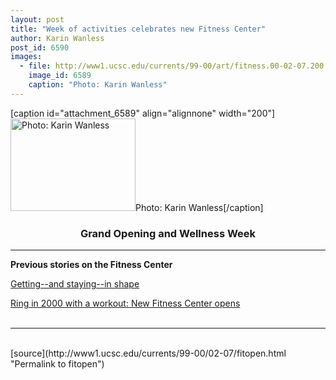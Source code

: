 ```yaml
---
layout: post
title: "Week of activities celebrates new Fitness Center"
author: Karin Wanless
post_id: 6590
images:
  - file: http://www1.ucsc.edu/currents/99-00/art/fitness.00-02-07.200.jpg
    image_id: 6589
    caption: "Photo: Karin Wanless"
---
```


[caption id="attachment_6589" align="alignnone" width="200"]<a href="http://localhost/mysite/wp-content/uploads/2000/02/fitness.00-02-07.200.jpg"><img class="size-full wp-image-6589" src="http://localhost/mysite/wp-content/uploads/2000/02/fitness.00-02-07.200.jpg" alt="Photo: Karin Wanless" width="200" height="148" /></a>Photo: Karin Wanless[/caption]
<h3 align="center">
  <b>Grand Opening and Wellness Week</b>
</h3>
<center>
  <hr>
</center>
<p>
  <b>Previous stories on the Fitness Center</b>
</p>
<p>
  <a href="../01-31/fitness1.html">Getting--and staying--in shape</a>
</p>
<p>
  <a href="../01-03/fitness.html">Ring in 2000 with a workout: New Fitness Center opens<br></a><br>
</p>
<hr>
<br>
[source](http://www1.ucsc.edu/currents/99-00/02-07/fitopen.html "Permalink to fitopen")
